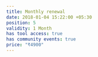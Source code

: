 ```yaml
---
title: Monthly renewal
date: 2018-01-04 15:22:00 +05:30
position: 5
validity: 1 Month
has tool access: true
has community events: true
price: "₹4900"
---
```


